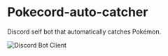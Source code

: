 # Pokecord-auto-catcher
Discord self bot that automatically catches Pokémon.


![Discord Bot Client](https://imgur.com/FThHNXs.png)
